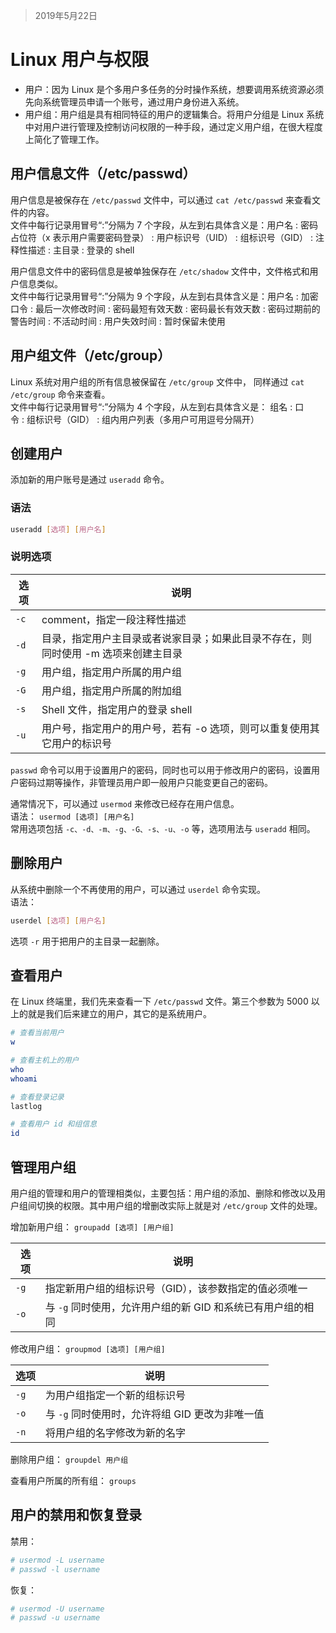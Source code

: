 > 2019年5月22日

<a name="sXKiU"></a>
# Linux 用户与权限

- 用户：因为 Linux 是个多用户多任务的分时操作系统，想要调用系统资源必须先向系统管理员申请一个账号，通过用户身份进入系统。
- 用户组：用户组是具有相同特征的用户的逻辑集合。将用户分组是 Linux 系统中对用户进行管理及控制访问权限的一种手段，通过定义用户组，在很大程度上简化了管理工作。
<a name="UraDg"></a>
## 用户信息文件（/etc/passwd）
用户信息是被保存在 `/etc/passwd` 文件中，可以通过 `cat /etc/passwd` 来查看文件的内容。<br />文件中每行记录用冒号“:”分隔为 7 个字段，从左到右具体含义是：用户名 : 密码占位符（x 表示用户需要密码登录） : 用户标识号（UID） : 组标识号（GID） : 注释性描述 : 主目录 : 登录的 shell

用户信息文件中的密码信息是被单独保存在 `/etc/shadow` 文件中，文件格式和用户信息类似。<br />文件中每行记录用冒号“:”分隔为 9 个字段，从左到右具体含义是：用户名 : 加密口令 : 最后一次修改时间 : 密码最短有效天数 : 密码最长有效天数 : 密码过期前的警告时间 : 不活动时间 : 用户失效时间 : 暂时保留未使用
<a name="wKWxd"></a>
## 用户组文件（/etc/group）
Linux 系统对用户组的所有信息被保留在 `/etc/group` 文件中， 同样通过 `cat /etc/group` 命令来查看。<br />文件中每行记录用冒号“:”分隔为 4 个字段，从左到右具体含义是： 组名 : 口令 : 组标识号（GID） : 组内用户列表（多用户可用逗号分隔开）
<a name="k3DhS"></a>
## 创建用户
添加新的用户账号是通过 `useradd` 命令。
<a name="mjEWo"></a>
### 语法
```bash
useradd [选项] [用户名]
```
<a name="KDUjY"></a>
### 说明选项
| 选项 | 说明 |
| --- | --- |
| `-c` | comment，指定一段注释性描述 |
| `-d` | 目录，指定用户主目录或者说家目录；如果此目录不存在，则同时使用 -m 选项来创建主目录 |
| `-g` | 用户组，指定用户所属的用户组 |
| `-G` | 用户组，指定用户所属的附加组 |
| `-s` | Shell 文件，指定用户的登录 shell |
| `-u` | 用户号，指定用户的用户号，若有 -o 选项，则可以重复使用其它用户的标识号 |

`passwd` 命令可以用于设置用户的密码，同时也可以用于修改用户的密码，设置用户密码过期等操作，非管理员用户即一般用户只能变更自己的密码。

通常情况下，可以通过 `usermod` 来修改已经存在用户信息。<br />语法： `usermod [选项] [用户名]` <br />常用选项包括 `-c、-d、-m、-g、-G、-s、-u、-o` 等，选项用法与 `useradd` 相同。
<a name="eGTja"></a>
## 删除用户
从系统中删除一个不再使用的用户，可以通过 `userdel` 命令实现。<br />语法：
```bash
userdel [选项] [用户名]
```
选项 `-r` 用于把用户的主目录一起删除。
<a name="mnl5g"></a>
## 查看用户
在 Linux 终端里，我们先来查看一下 `/etc/passwd` 文件。第三个参数为 5000 以上的就是我们后来建立的用户，其它的是系统用户。
```bash
# 查看当前用户
w

# 查看主机上的用户
who
whoami

# 查看登录记录
lastlog

# 查看用户 id 和组信息
id
```
<a name="NYxWJ"></a>
## 管理用户组
用户组的管理和用户的管理相类似，主要包括：用户组的添加、删除和修改以及用户组间切换的权限。其中用户组的增删改实际上就是对 `/etc/group` 文件的处理。

增加新用户组： `groupadd [选项] [用户组]` 

| 选项 | 说明 |
| --- | --- |
| `-g` | 指定新用户组的组标识号（GID），该参数指定的值必须唯一 |
| `-o` | 与 `-g` 同时使用，允许用户组的新 GID 和系统已有用户组的相同 |

修改用户组： `groupmod [选项] [用户组]` 

| 选项 | 说明 |
| --- | --- |
| `-g` | 为用户组指定一个新的组标识号 |
| `-o` | 与 `-g` 同时使用时，允许将组 GID 更改为非唯一值 |
| `-n` | 将用户组的名字修改为新的名字 |

删除用户组： `groupdel 用户组` 

查看用户所属的所有组： `groups` 
<a name="MVnwY"></a>
## 用户的禁用和恢复登录
禁用：
```bash
# usermod -L username
# passwd -l username
```
恢复：
```bash
# usermod -U username
# passwd -u username
```

